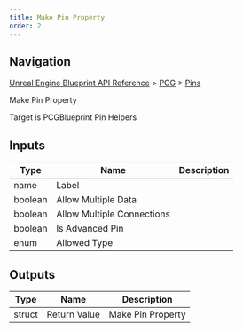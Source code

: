 ```yaml
---
title: Make Pin Property
order: 2
---
```

## Navigation

[Unreal Engine Blueprint API Reference](https://dev.epicgames.com/documentation/en-us/unreal-engine/BlueprintAPI) > [PCG](https://dev.epicgames.com/documentation/en-us/unreal-engine/BlueprintAPI/PCG) > [Pins](https://dev.epicgames.com/documentation/en-us/unreal-engine/BlueprintAPI/PCG/Pins)

Make Pin Property

Target is PCGBlueprint Pin Helpers

## Inputs

| Type | Name | Description |
| --- | --- | --- |
| name | Label |  |
| boolean | Allow Multiple Data |  |
| boolean | Allow Multiple Connections |  |
| boolean | Is Advanced Pin |  |
| enum | Allowed Type |  |

## Outputs

| Type | Name | Description |
| --- | --- | --- |
| struct | Return Value | Make Pin Property |

